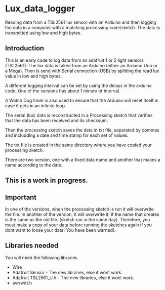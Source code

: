 Lux_data_logger
===============

Reading data from a TSL2561 lux sensor with an Arduino and then logging the data in a computer with a matching processing code/sketch. The data is transmitted using low and high bytes. 


## Introduction

This is an early code to log data from an adafruit 1 or 2 light sensors (TSL2561).
The lux data is taken from an Arduino (either an Arduino Uno or a Mega).
Then is send with Serial connection (USB) by splitting the read lux value in low and high bytes.

A different logging interval can be set by using the delays in the arduino code. One of the versions has about 1 minute of interval.

A Watch Dog timer is also used to ensure that the Arduino will reset itself in case it gets in an infinite loop.

The serial (lux) data is reconstructed in a Processing sketch that verifies that the data has been received and its checksum.

Then the processing sketch saves the data in txt file, separated by commas and includding a date and time stamp for each set of values.

The txt file is created in the same directory where you have copied your processing sketch.


There are two version, one with a fixed data name and another that makes a name
according to the date. 

## **This is a work in progress.**


## Important

In one of the versions, when the processing sketch is run it will overwrite the file.
In another of the version, it will overwrite it, if the name that creates is the same as the old file. (sketch run in the same day).
Therefore,  you must make a copy of your data before running the sketches again if you dont want to loose your data! You have been warned!.

## Libraries needed

You will need the following libraries.

* Wire
* Adafruit Sensor  - The new libraries, else it wont work.
* Adafruit TSL2561_U.h -  The new libraries, else it wont work.
* avr/wdt.h




